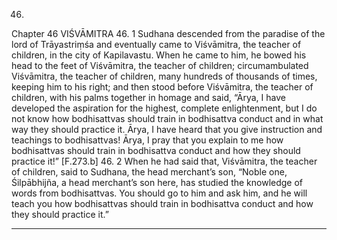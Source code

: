 46.
Chapter 46
VIŚVĀMITRA
46. 1
Sudhana descended from the paradise of the lord of Trāyastriṃśa and
eventually came to Viśvāmitra, the teacher of children, in the city of
Kapilavastu. When he came to him, he bowed his head to the feet of
Viśvāmitra, the teacher of children; circumambulated Viśvāmitra, the teacher
of children, many hundreds of thousands of times, keeping him to his right;
and then stood before Viśvāmitra, the teacher of children, with his palms
together in homage and said, “Ārya, I have developed the aspiration for the
highest, complete enlightenment, but I do not know how bodhisattvas
should train in bodhisattva conduct and in what way they should practice it.
Ārya, I have heard that you give instruction and teachings to bodhisattvas!
Ārya, I pray that you explain to me how bodhisattvas should train in
bodhisattva conduct and how they should practice it!” [F.273.b]
46. 2
When he had said that, Viśvāmitra, the teacher of children, said to
Sudhana, the head merchant’s son, “Noble one, Śilpābhijña, a head
merchant’s son here, has studied the knowledge of words from bodhisattvas.
You should go to him and ask him, and he will teach you how bodhisattvas
should train in bodhisattva conduct and how they should practice it.”


---